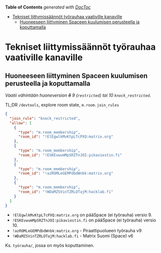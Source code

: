<!-- START doctoc generated TOC please keep comment here to allow auto update -->
<!-- DON'T EDIT THIS SECTION, INSTEAD RE-RUN doctoc TO UPDATE -->
**Table of Contents**  *generated with [DocToc](https://github.com/thlorenz/doctoc)*

- [Tekniset liittymissäännöt työrauhaa vaativille kanaville](#tekniset-liittymiss%C3%A4%C3%A4nn%C3%B6t-ty%C3%B6rauhaa-vaativille-kanaville)
  - [Huoneeseen liittyminen Spaceen kuulumisen perusteella ja koputtamalla](#huoneeseen-liittyminen-spaceen-kuulumisen-perusteella-ja-koputtamalla)

<!-- END doctoc generated TOC please keep comment here to allow auto update -->

# Tekniset liittymissäännöt työrauhaa vaativille kanaville

## Huoneeseen liittyminen Spaceen kuulumisen perusteella ja koputtamalla

*Vaatii vähintään huoneversion ~~8~~ 9 (`restricted`) tai 10 `knock_restricted`.*

TL;DR `/devtools`, explore room state, `m.room.join_rules`

```json
{
  "join_rule": "knock_restricted",
  "allow": [
    {
      "type": "m.room_membership",
      "room_id": "!ElEgwlkMvKtpLTcPXQ:matrix.org"
    },
    {
      "type": "m.room_membership",
      "room_id": "!ESKEvwumMpSRZTnJOI:pikaviestin.fi"
    },
    {
      "type": "m.room_membership",
      "room_id": "!azROMLeGEMPdbdWnbk:matrix.org"
    },
    {
      "type": "m.room_membership",
      "room_id": "!WDaMZSVinTZRLOTajM:hacklab.fi"
    }
  ]
}
```

* `!ElEgwlkMvKtpLTcPXQ:matrix.org` on pääSpace (ei työrauha) versio 9.
* `!ESKEvwumMpSRZTnJOI:pikaviestin.fi` on pääSpace (ei työrauha) versio 10.
* `!azROMLeGEMPdbdWnbk:matrix.org` - Piraattipuolueen työrauha v9
* `!WDaMZSVinTZRLOTajM:hacklab.fi` - Matrix Suomi (Space) v6


Ks. `työrauha/`, jossa on myös koputtaminen.
